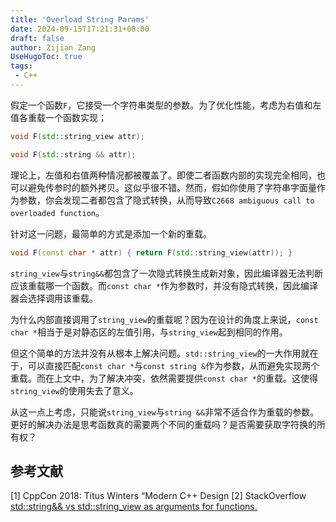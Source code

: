```yaml
---
title: 'Overload String Params'
date: 2024-09-15T17:21:31+08:00
draft: false
author: Zijian Zang
UseHugoToc: true
tags: 
 - C++
---
```


<!--more-->

假定一个函数`F`，它接受一个字符串类型的参数。为了优化性能，考虑为右值和左值各重载一个函数实现；

```C++
void F(std::string_view attr);

void F(std::string && attr);
```

理论上，左值和右值两种情况都被覆盖了。即使二者函数内部的实现完全相同，也可以避免传参时的额外拷贝。这似乎很不错。然而，假如你使用了字符串字面量作为参数，你会发现二者都包含了隐式转换，从而导致`C2668 ambiguous call to overloaded function`。

针对这一问题，最简单的方式是添加一个新的重载。

```C++
void F(const char * attr) { return F(std::string_view(attr)); }
```

`string_view`与`string&&`都包含了一次隐式转换生成新对象，因此编译器无法判断应该重载哪一个函数。而`const char *`作为参数时，并没有隐式转换，因此编译器会选择调用该重载。

为什么内部直接调用了`string_view`的重载呢？因为在设计的角度上来说，`const char *`相当于是对静态区的左值引用，与`string_view`起到相同的作用。

但这个简单的方法并没有从根本上解决问题。`std::string_view`的一大作用就在于，可以直接匹配`const char *`与`const string &`作为参数，从而避免实现两个重载。而在上文中，为了解决冲突，依然需要提供`const char *`的重载。这使得`string_view`的使用失去了意义。

从这一点上考虑，只能说`string_view`与`string &&`非常不适合作为重载的参数。更好的解决办法是思考函数真的需要两个不同的重载吗？是否需要获取字符换的所有权？

## 参考文献

[1] CppCon 2018: Titus Winters “Modern C++ Design
[2] StackOverflow [std::string&& vs std::string_view as arguments for functions.](https://stackoverflow.com/questions/75592458/stdstring-vs-stdstring-view-as-arguments-for-functions)
